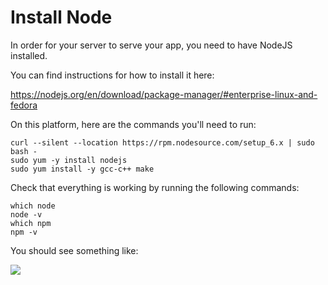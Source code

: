 # Install Node

In order for your server to serve your app, you need to have NodeJS installed.

You can find instructions for how to install it here:

https://nodejs.org/en/download/package-manager/#enterprise-linux-and-fedora

On this platform, here are the commands you'll need to run:

```
curl --silent --location https://rpm.nodesource.com/setup_6.x | sudo bash -
sudo yum -y install nodejs
sudo yum install -y gcc-c++ make
```

Check that everything is working by running the following commands:

```
which node
node -v
which npm
npm -v
```

You should see something like:

![](https://students-gschool-production.s3.amazonaws.com/uploads/asset/file/151/install-node.png)
